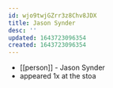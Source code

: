 ```yaml
---
id: wjo9twjGZrr3z8Chv8JDX
title: Jason Synder
desc: ''
updated: 1643723096354
created: 1643723096354
---
```



- [[person]] - Jason Synder
- appeared 1x at the stoa
